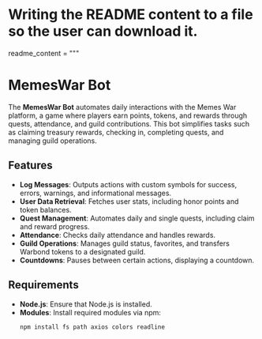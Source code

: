 # Writing the README content to a file so the user can download it.

readme_content = """
# MemesWar Bot

The **MemesWar Bot** automates daily interactions with the Memes War platform, a game where players earn points, tokens, and rewards through quests, attendance, and guild contributions. This bot simplifies tasks such as claiming treasury rewards, checking in, completing quests, and managing guild operations.

## Features

- **Log Messages**: Outputs actions with custom symbols for success, errors, warnings, and informational messages.
- **User Data Retrieval**: Fetches user stats, including honor points and token balances.
- **Quest Management**: Automates daily and single quests, including claim and reward progress.
- **Attendance**: Checks daily attendance and handles rewards.
- **Guild Operations**: Manages guild status, favorites, and transfers Warbond tokens to a designated guild.
- **Countdowns**: Pauses between certain actions, displaying a countdown.

## Requirements

- **Node.js**: Ensure that Node.js is installed.
- **Modules**: Install required modules via npm:
  ```bash
  npm install fs path axios colors readline
